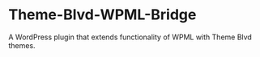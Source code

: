 Theme-Blvd-WPML-Bridge
======================

A WordPress plugin that extends functionality of WPML with Theme Blvd themes.